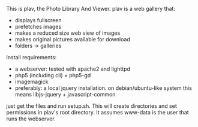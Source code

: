 This is plav, the Photo Library And Viewer. plav is a web gallery that:
- displays fullscreen
- prefetches images
- makes a reduced size web view of images
- makes original pictures available for download
- folders -> galleries

Install requirements:
- a webserver: tested with apache2 and lighttpd
- php5 (including cli) + php5-gd
- imagemagick
- preferably: a local jquery installation. on debian/ubuntu-like system this 
means libjs-jquery + javascript-common

just get the files and run setup.sh. This will create directories and set 
permissions in plav's root directory. It assumes www-data is the user that runs
the webserver.